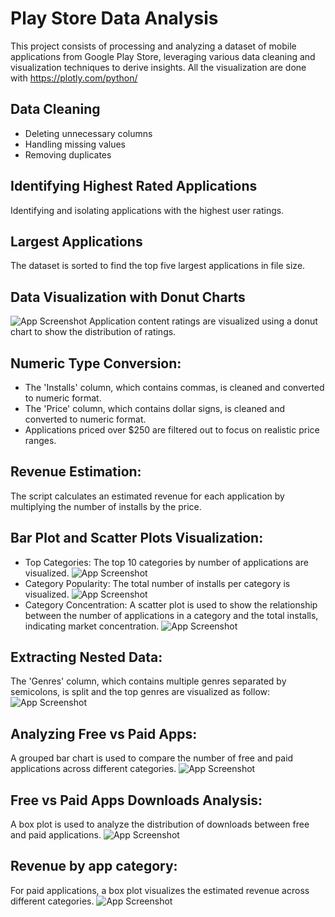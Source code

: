 # Play Store Data Analysis
This project consists of processing and analyzing a dataset of mobile applications from Google Play Store, leveraging various data cleaning and visualization techniques to derive insights. All the visualization are done with https://plotly.com/python/

## Data Cleaning
- Deleting unnecessary columns
- Handling missing values
- Removing duplicates
## Identifying Highest Rated Applications
Identifying and isolating applications with the highest user ratings.

## Largest Applications 
The dataset is sorted to find the top five largest applications in file size.

## Data Visualization with Donut Charts
 ![App Screenshot](https://github.com/user-attachments/assets/1567e4f3-e196-485e-866b-66ff04556598)
Application content ratings are visualized using a donut chart to show the distribution of ratings.

## Numeric Type Conversion:

- The 'Installs' column, which contains commas, is cleaned and converted to numeric format.
- The 'Price' column, which contains dollar signs, is cleaned and converted to numeric format.
- Applications priced over $250 are filtered out to focus on realistic price ranges.

## Revenue Estimation:
The script calculates an estimated revenue for each application by multiplying the number of installs by the price.

## Bar Plot and Scatter Plots Visualization:

- Top Categories: The top 10 categories by number of applications are visualized.
  ![App Screenshot](https://github.com/user-attachments/assets/a4cf134e-60fe-420f-bc8e-b2031ff9346a)
- Category Popularity: The total number of installs per category is visualized.
  ![App Screenshot](https://github.com/user-attachments/assets/1a550555-bdc1-43f5-a7d7-e7afa0598afc)
- Category Concentration: A scatter plot is used to show the relationship between the number of applications in a category and the total installs, indicating market concentration.
  ![App Screenshot](https://github.com/user-attachments/assets/bf56ac53-1014-4920-a8c7-4ac53bf882a8)
## Extracting Nested Data:
The 'Genres' column, which contains multiple genres separated by semicolons, is split and the top genres are visualized as follow:
![App Screenshot](https://github.com/user-attachments/assets/e84f3932-f561-4f20-9aaa-17e6e6259b57)
## Analyzing Free vs Paid Apps:
A grouped bar chart is used to compare the number of free and paid applications across different categories.
![App Screenshot](https://github.com/user-attachments/assets/32f6ff95-df3a-4cb0-afff-8284cce2f96d)
## Free vs Paid Apps Downloads Analysis:
A box plot is used to analyze the distribution of downloads between free and paid applications.
![App Screenshot](https://github.com/user-attachments/assets/e750cf30-4832-43ae-b546-1806ce1ddcac)

## Revenue by app category:
For paid applications, a box plot visualizes the estimated revenue across different categories.
![App Screenshot](https://github.com/user-attachments/assets/0c8939f9-8408-475d-b5fd-8c5f12d4f53c)


